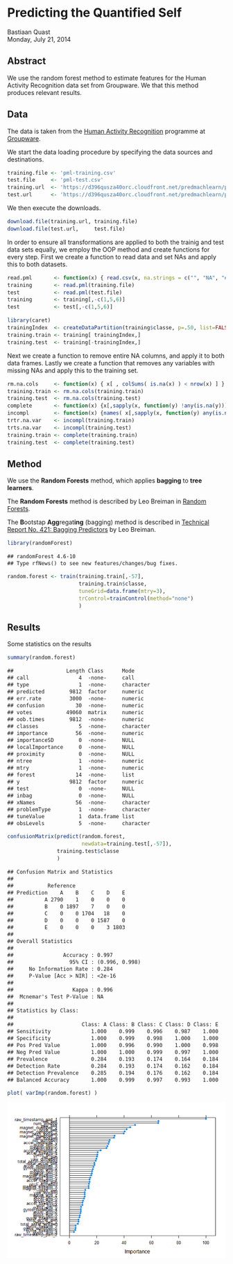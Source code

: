 # Predicting the Quantified Self
Bastiaan Quast  
Monday, July 21, 2014  

## Abstract
We use the random forest method to estimate features for the Human Activity Recognition data set from Groupware. We that this method produces relevant results.


## Data
The data is taken from the [Human Activity Recognition](http://groupware.les.inf.puc-rio.br/har) programme at [Groupware](http://groupware.les.inf.puc-rio.br/).

We start the data loading procedure by specifying the data sources and destinations.

```r
training.file <- 'pml-training.csv'
test.file     <- 'pml-test.csv'
training.url  <- 'https://d396qusza40orc.cloudfront.net/predmachlearn/pml-training.csv'
test.url      <- 'https://d396qusza40orc.cloudfront.net/predmachlearn/pml-testing.csv'
```
We then execute the downloads.

```r
download.file(training.url, training.file)
download.file(test.url,     test.file)
```
In order to ensure all transformations are applied to both the trainig and test data sets equally, we employ the OOP method and create functions for every step. First we create a function to read data and set NAs and apply this to both datasets.

```r
read.pml       <- function(x) { read.csv(x, na.strings = c("", "NA", "#DIV/0!") ) }
training       <- read.pml(training.file)
test           <- read.pml(test.file)
training       <- training[,-c(1,5,6)]
test           <- test[,-c(1,5,6)]
```


```r
library(caret)
trainingIndex  <- createDataPartition(training$classe, p=.50, list=FALSE)
training.train <- training[ trainingIndex,]
training.test  <- training[-trainingIndex,]
```

Next we create a function to remove entire NA columns, and apply it to both data frames. Lastly we create a function that removes any variables with missing NAs and apply this to the training set.

```r
rm.na.cols     <- function(x) { x[ , colSums( is.na(x) ) < nrow(x) ] }
training.train <- rm.na.cols(training.train)
training.test  <- rm.na.cols(training.test)
complete       <- function(x) {x[,sapply(x, function(y) !any(is.na(y)))] }
incompl        <- function(x) {names( x[,sapply(x, function(y) any(is.na(y)))] ) }
trtr.na.var    <- incompl(training.train)
trts.na.var    <- incompl(training.test)
training.train <- complete(training.train)
training.test  <- complete(training.test)
```

## Method
We use the **Random Forests** method, which applies **bagging** to **tree learners**.

The **Random Forests** method is described by Leo Breiman in [Random Forests](http://dx.doi.org/10.1023%2FA%3A1010933404324).

The **B**ootstap **Agg**regat**ing** (bagging) method is described in [Technical Report No. 421: Bagging Predictors](http://dx.doi.org/10.1007%2FBF00058655) by Leo Breiman.

```r
library(randomForest)
```

```
## randomForest 4.6-10
## Type rfNews() to see new features/changes/bug fixes.
```

```r
random.forest <- train(training.train[,-57],
                       training.train$classe,
                       tuneGrid=data.frame(mtry=3),
                       trControl=trainControl(method="none")
                       )
```


## Results
Some statistics on the results

```r
summary(random.forest)
```

```
##                 Length Class      Mode     
## call                4  -none-     call     
## type                1  -none-     character
## predicted        9812  factor     numeric  
## err.rate         3000  -none-     numeric  
## confusion          30  -none-     numeric  
## votes           49060  matrix     numeric  
## oob.times        9812  -none-     numeric  
## classes             5  -none-     character
## importance         56  -none-     numeric  
## importanceSD        0  -none-     NULL     
## localImportance     0  -none-     NULL     
## proximity           0  -none-     NULL     
## ntree               1  -none-     numeric  
## mtry                1  -none-     numeric  
## forest             14  -none-     list     
## y                9812  factor     numeric  
## test                0  -none-     NULL     
## inbag               0  -none-     NULL     
## xNames             56  -none-     character
## problemType         1  -none-     character
## tuneValue           1  data.frame list     
## obsLevels           5  -none-     character
```


```r
confusionMatrix(predict(random.forest,
                        newdata=training.test[,-57]),
                training.test$classe
                )
```

```
## Confusion Matrix and Statistics
## 
##           Reference
## Prediction    A    B    C    D    E
##          A 2790    1    0    0    0
##          B    0 1897    7    0    0
##          C    0    0 1704   18    0
##          D    0    0    0 1587    0
##          E    0    0    0    3 1803
## 
## Overall Statistics
##                                         
##                Accuracy : 0.997         
##                  95% CI : (0.996, 0.998)
##     No Information Rate : 0.284         
##     P-Value [Acc > NIR] : <2e-16        
##                                         
##                   Kappa : 0.996         
##  Mcnemar's Test P-Value : NA            
## 
## Statistics by Class:
## 
##                      Class: A Class: B Class: C Class: D Class: E
## Sensitivity             1.000    0.999    0.996    0.987    1.000
## Specificity             1.000    0.999    0.998    1.000    1.000
## Pos Pred Value          1.000    0.996    0.990    1.000    0.998
## Neg Pred Value          1.000    1.000    0.999    0.997    1.000
## Prevalence              0.284    0.193    0.174    0.164    0.184
## Detection Rate          0.284    0.193    0.174    0.162    0.184
## Detection Prevalence    0.285    0.194    0.176    0.162    0.184
## Balanced Accuracy       1.000    0.999    0.997    0.993    1.000
```


```r
plot( varImp(random.forest) )
```

![plot of chunk plot](./README_files/figure-html/plot.png) 
